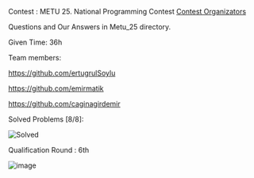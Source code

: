 Contest : METU 25. National Programming Contest
[Contest Organizators](https://cclub.metu.edu.tr)

Questions and Our Answers in Metu_25 directory.

Given Time: 36h

Team members:

https://github.com/ertugrulSoylu

https://github.com/emirmatik

https://github.com/caginagirdemir

Solved Problems [8/8]:

![Solved](https://user-images.githubusercontent.com/75154294/167315413-9b3207ab-e893-42c7-a13f-17db16a22e9e.png)

Qualification Round : 6th

![image](https://user-images.githubusercontent.com/75154294/167315616-62ec119d-999a-4476-b61c-f03b1eb28ef6.png)
